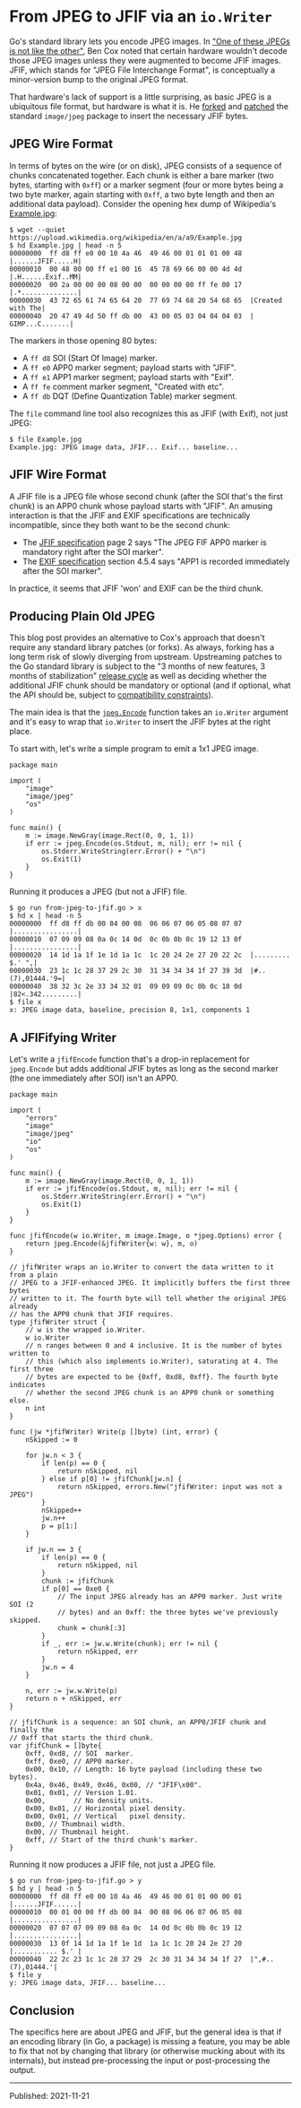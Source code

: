 # From JPEG to JFIF via an `io.Writer`

Go's standard library lets you encode JPEG images. In ["One of these JPEGs is
not like the
other"](https://blog.benjojo.co.uk/post/not-all-jpegs-are-the-same), Ben Cox
noted that certain hardware wouldn't decode those JPEG images unless they were
augmented to become JFIF images. JFIF, which stands for "JPEG File Interchange
Format", is conceptually a minor-version bump to the original JPEG format.

That hardware's lack of support is a little surprising, as basic JPEG is a
ubiquitous file format, but hardware is what it is. He
[forked](https://github.com/benjojo/app0-image-jpeg) and
[patched](https://github.com/benjojo/app0-image-jpeg/commit/645750c1672807c80c08a57a684a0ada7bf371d9)
the standard `image/jpeg` package to insert the necessary JFIF bytes.


## JPEG Wire Format

In terms of bytes on the wire (or on disk), JPEG consists of a sequence of
chunks concatenated together. Each chunk is either a bare marker (two bytes,
starting with `0xff`) or a marker segment (four or more bytes being a two byte
marker, again starting with `0xff`, a two byte length and then an additional
data payload). Consider the opening hex dump of Wikipedia's
[Example.jpg](https://en.wikipedia.org/wiki/File:Example.jpg):

    $ wget --quiet https://upload.wikimedia.org/wikipedia/en/a/a9/Example.jpg
    $ hd Example.jpg | head -n 5
    00000000  ff d8 ff e0 00 10 4a 46  49 46 00 01 01 01 00 48  |......JFIF.....H|
    00000010  00 48 00 00 ff e1 00 16  45 78 69 66 00 00 4d 4d  |.H......Exif..MM|
    00000020  00 2a 00 00 00 08 00 00  00 00 00 00 ff fe 00 17  |.*..............|
    00000030  43 72 65 61 74 65 64 20  77 69 74 68 20 54 68 65  |Created with The|
    00000040  20 47 49 4d 50 ff db 00  43 00 05 03 04 04 04 03  | GIMP...C.......|

The markers in those opening 80 bytes:

- A `ff d8` SOI (Start Of Image) marker.
- A `ff e0` APP0 marker segment; payload starts with "JFIF".
- A `ff e1` APP1 marker segment; payload starts with "Exif".
- A `ff fe` comment marker segment, "Created with etc".
- A `ff db` DQT (Define Quantization Table) marker segment.

The `file` command line tool also recognizes this as JFIF (with Exif), not just
JPEG:

    $ file Example.jpg
    Example.jpg: JPEG image data, JFIF... Exif... baseline...


## JFIF Wire Format

A JFIF file is a JPEG file whose second chunk (after the SOI that's the first
chunk) is an APP0 chunk whose payload starts with "JFIF". An amusing
interaction is that the JFIF and EXIF specifications are technically
incompatible, since they both want to be the second chunk:

- The [JFIF specification](https://www.w3.org/Graphics/JPEG/jfif3.pdf) page 2
  says "The JPEG FIF APP0 marker is mandatory right after the SOI marker".
- The [EXIF specification](https://www.exif.org/Exif2-2.PDF) section 4.5.4 says
  "APP1 is recorded immediately after the SOI marker".

In practice, it seems that JFIF 'won' and EXIF can be the third chunk.


## Producing Plain Old JPEG

This blog post provides an alternative to Cox's approach that doesn't require
any standard library patches (or forks). As always, forking has a long term
risk of slowly diverging from upstream. Upstreaming patches to the Go standard
library is subject to the "3 months of new features, 3 months of stabilization"
[release cycle](https://github.com/golang/go/wiki/Go-Release-Cycle) as well as
deciding whether the additional JFIF chunk should be mandatory or optional (and
if optional, what the API should be, subject to [compatibility
constraints](https://golang.org/doc/go1compat)).

The main idea is that the [`jpeg.Encode`](https://pkg.go.dev/image/jpeg#Encode)
function takes an `io.Writer` argument and it's easy to wrap that `io.Writer`
to insert the JFIF bytes at the right place.

To start with, let's write a simple program to emit a 1x1 JPEG image.

    package main
    
    import (
        "image"
        "image/jpeg"
        "os"
    )
    
    func main() {
        m := image.NewGray(image.Rect(0, 0, 1, 1))
        if err := jpeg.Encode(os.Stdout, m, nil); err != nil {
            os.Stderr.WriteString(err.Error() + "\n")
            os.Exit(1)
        }
    }

Running it produces a JPEG (but not a JFIF) file.

    $ go run from-jpeg-to-jfif.go > x
    $ hd x | head -n 5
    00000000  ff d8 ff db 00 84 00 08  06 06 07 06 05 08 07 07  |................|
    00000010  07 09 09 08 0a 0c 14 0d  0c 0b 0b 0c 19 12 13 0f  |................|
    00000020  14 1d 1a 1f 1e 1d 1a 1c  1c 20 24 2e 27 20 22 2c  |......... $.' ",|
    00000030  23 1c 1c 28 37 29 2c 30  31 34 34 34 1f 27 39 3d  |#..(7),01444.'9=|
    00000040  38 32 3c 2e 33 34 32 01  09 09 09 0c 0b 0c 18 0d  |82<.342.........|
    $ file x
    x: JPEG image data, baseline, precision 8, 1x1, components 1


## A JFIFifying Writer

Let's write a `jfifEncode` function that's a drop-in replacement for
`jpeg.Encode` but adds additional JFIF bytes as long as the second marker (the
one immediately after SOI) isn't an APP0.

    package main
    
    import (
        "errors"
        "image"
        "image/jpeg"
        "io"
        "os"
    )
    
    func main() {
        m := image.NewGray(image.Rect(0, 0, 1, 1))
        if err := jfifEncode(os.Stdout, m, nil); err != nil {
            os.Stderr.WriteString(err.Error() + "\n")
            os.Exit(1)
        }
    }
    
    func jfifEncode(w io.Writer, m image.Image, o *jpeg.Options) error {
        return jpeg.Encode(&jfifWriter{w: w}, m, o)
    }
    
    // jfifWriter wraps an io.Writer to convert the data written to it from a plain
    // JPEG to a JFIF-enhanced JPEG. It implicitly buffers the first three bytes
    // written to it. The fourth byte will tell whether the original JPEG already
    // has the APP0 chunk that JFIF requires.
    type jfifWriter struct {
        // w is the wrapped io.Writer.
        w io.Writer
        // n ranges between 0 and 4 inclusive. It is the number of bytes written to
        // this (which also implements io.Writer), saturating at 4. The first three
        // bytes are expected to be {0xff, 0xd8, 0xff}. The fourth byte indicates
        // whether the second JPEG chunk is an APP0 chunk or something else.
        n int
    }
    
    func (jw *jfifWriter) Write(p []byte) (int, error) {
        nSkipped := 0
    
        for jw.n < 3 {
            if len(p) == 0 {
                return nSkipped, nil
            } else if p[0] != jfifChunk[jw.n] {
                return nSkipped, errors.New("jfifWriter: input was not a JPEG")
            }
            nSkipped++
            jw.n++
            p = p[1:]
        }
    
        if jw.n == 3 {
            if len(p) == 0 {
                return nSkipped, nil
            }
            chunk := jfifChunk
            if p[0] == 0xe0 {
                // The input JPEG already has an APP0 marker. Just write SOI (2
                // bytes) and an 0xff: the three bytes we've previously skipped.
                chunk = chunk[:3]
            }
            if _, err := jw.w.Write(chunk); err != nil {
                return nSkipped, err
            }
            jw.n = 4
        }
    
        n, err := jw.w.Write(p)
        return n + nSkipped, err
    }
    
    // jfifChunk is a sequence: an SOI chunk, an APP0/JFIF chunk and finally the
    // 0xff that starts the third chunk.
    var jfifChunk = []byte{
        0xff, 0xd8, // SOI  marker.
        0xff, 0xe0, // APP0 marker.
        0x00, 0x10, // Length: 16 byte payload (including these two bytes).
        0x4a, 0x46, 0x49, 0x46, 0x00, // "JFIF\x00".
        0x01, 0x01, // Version 1.01.
        0x00,       // No density units.
        0x00, 0x01, // Horizontal pixel density.
        0x00, 0x01, // Vertical   pixel density.
        0x00, // Thumbnail width.
        0x00, // Thumbnail height.
        0xff, // Start of the third chunk's marker.
    }

Running it now produces a JFIF file, not just a JPEG file.

    $ go run from-jpeg-to-jfif.go > y
    $ hd y | head -n 5
    00000000  ff d8 ff e0 00 10 4a 46  49 46 00 01 01 00 00 01  |......JFIF......|
    00000010  00 01 00 00 ff db 00 84  00 08 06 06 07 06 05 08  |................|
    00000020  07 07 07 09 09 08 0a 0c  14 0d 0c 0b 0b 0c 19 12  |................|
    00000030  13 0f 14 1d 1a 1f 1e 1d  1a 1c 1c 20 24 2e 27 20  |........... $.' |
    00000040  22 2c 23 1c 1c 28 37 29  2c 30 31 34 34 34 1f 27  |",#..(7),01444.'|
    $ file y
    y: JPEG image data, JFIF... baseline...


## Conclusion

The specifics here are about JPEG and JFIF, but the general idea is that if an
encoding library (in Go, a package) is missing a feature, you may be able to
fix that not by changing that library (or otherwise mucking about with its
internals), but instead pre-processing the input or post-processing the output.


---

Published: 2021-11-21
